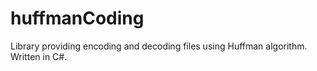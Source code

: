 # huffmanCoding
Library providing encoding and decoding files using Huffman algorithm. Written in C#.
